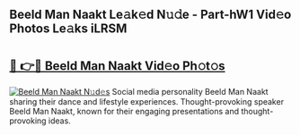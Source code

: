 ## Beeld Man Naakt Le𝚊k𝚎d N𝚞𝚍e - Part-hW1 Vid𝚎o Photos Le𝚊ks iLRSM

# <h2><a href="http://fb2d96.evod.top/?m=Beeld+Man+Naakt">🔗 👉🔴 Beeld Man Naakt Vid𝚎o Ph𝚘t𝚘s</a></h2>

[![Beeld Man Naakt N𝚞d𝚎s](https://i.imgur.com/8V9OHl7.gif)](http://fb2d96.evod.top/?m=Beeld+Man+Naakt)
Social media personality Beeld Man Naakt sharing their dance and lifestyle experiences. Thought-provoking speaker Beeld Man Naakt, known for their engaging presentations and thought-provoking ideas. 
